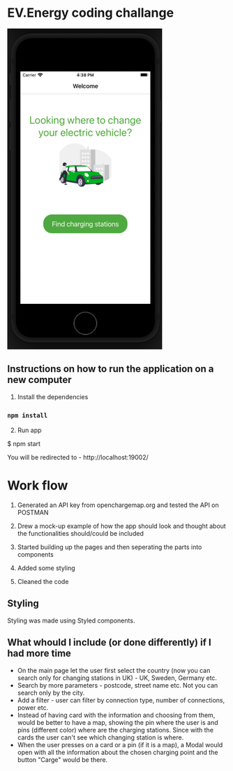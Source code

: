 # EV.Energy coding challange

![EV.Energy](assets/screenshot.png?raw=true "EV.Energy App")

## Instructions on how to run the application on a new computer

1. Install the dependencies

### `npm install`

2. Run app

$ npm start

You will be redirected to - http://localhost:19002/

# Work flow

1. Generated an API key from openchargemap.org and tested the API on POSTMAN

2. Drew a mock-up example of how the app should look and thought about the functionalities should/could be included

3. Started building up the pages and then seperating the parts into components

4. Added some styling

5. Cleaned the code

## Styling

Styling was made using Styled components.

## What whould I include (or done differently) if I had more time

- On the main page let the user first select the country (now you can search only for changing stations in UK) - UK, Sweden, Germany etc.
- Search by more parameters - postcode, street name etc. Not you can search only by the city.
- Add a filter - user can filter by connection type, number of connections, power etc.
- Instead of having card with the information and choosing from them, would be better to have a map, showing the pin where the user is and pins (different color) where are the charging stations. Since with the cards the user can't see which changing station is where.
- When the user presses on a card or a pin (if it is a map), a Modal would open with all the information about the chosen charging point and the button "Carge" would be there.

